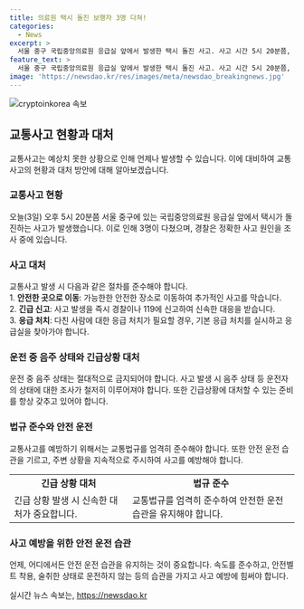```yaml
---
title: 의료원 택시 돌진 보행자 3명 다쳐!
categories:
  - News
excerpt: >
  서울 중구 국립중앙의료원 응급실 앞에서 발생한 택시 돌진 사고. 사고 시간 5시 20분쯤, 3명 다친 것으로 파악. 택시 후진 중 구급차 충돌, 다른 차량과 충돌. 다친 3명 중 1명은 병원 이송, 회복 중. 경찰, 운전자 음주 상태 아니라 밝히고 사고 원인 조사 중. 현장 상황 및 사고 원인에 대한 자세한 소식 YTN에서 전합니다.
feature_text: >
  서울 중구 국립중앙의료원 응급실 앞에서 발생한 택시 돌진 사고. 사고 시간 5시 20분쯤, 3명 다친 것으로 파악. 택시 후진 중 구급차 충돌, 다른 차량과 충돌. 다친 3명 중 1명은 병원 이송, 회복 중. 경찰, 운전자 음주 상태 아니라 밝히고 사고 원인 조사 중. 현장 상황 및 사고 원인에 대한 자세한 소식 YTN에서 전합니다.
image: 'https://newsdao.kr/res/images/meta/newsdao_breakingnews.jpg'
---
```


<p><img src="https://newsdao.kr/res/images/meta/newsdao_breakingnews.jpg" alt="cryptoinkorea 속보" /></p>

<h2 data-ke-size="size26">교통사고 현황과 대처</h2>

<p data-ke-size="size16">교통사고는 예상치 못한 상황으로 인해 언제나 발생할 수 있습니다. 이에 대비하여 교통사고의 현황과 대처 방안에 대해 알아보겠습니다.</p>

<h3>교통사고 현황</h3>

<p data-ke-size="size16">오늘(3일) 오후 5시 20분쯤 서울 중구에 있는 국립중앙의료원 응급실 앞에서 택시가 돌진하는 사고가 발생했습니다. 이로 인해 3명이 다쳤으며, 경찰은 정확한 사고 원인을 조사 중에 있습니다.</p>

<h3>사고 대처</h3>

<p data-ke-size="size16">교통사고 발생 시 다음과 같은 절차를 준수해야 합니다. <br />
1. <b>안전한 곳으로 이동</b>: 가능한한 안전한 장소로 이동하여 추가적인 사고를 막습니다.<br />
2. <b>긴급 신고</b>: 사고 발생을 즉시 경찰이나 119에 신고하여 신속한 대응을 받습니다.<br />
3. <b>응급 처치</b>: 다친 사람에 대한 응급 처치가 필요할 경우, 기본 응급 처치를 실시하고 응급실을 찾아가야 합니다.</p>

<h3>운전 중 음주 상태와 긴급상황 대처</h3>

<p data-ke-size="size16">운전 중 음주 상태는 절대적으로 금지되어야 합니다. 사고 발생 시 음주 상태 등 운전자의 상태에 대한 조사가 철저히 이루어져야 합니다. 또한 긴급상황에 대처할 수 있는 준비를 항상 갖추고 있어야 합니다.</p>

<h3>법규 준수와 안전 운전</h3>

<p data-ke-size="size16">교통사고를 예방하기 위해서는 교통법규를 엄격히 준수해야 합니다. 또한 안전 운전 습관을 기르고, 주변 상황을 지속적으로 주시하여 사고를 예방해야 합니다.</p>

<table>
  <tbody>
    <tr>
      <td style="text-align: center; height: 17px;"><b>긴급 상황 대처</b></td>
      <td style="text-align: center; height: 17px;"><b>법규 준수</b></td>
    </tr>
    <tr>
      <td>긴급 상황 발생 시 신속한 대처가 중요합니다.</td>
      <td>교통법규를 엄격히 준수하여 안전한 운전 습관을 유지해야 합니다.</td>
    </tr>
  </tbody>
</table>

<h3>사고 예방을 위한 안전 운전 습관</h3>

<p data-ke-size="size16">언제, 어디에서든 안전 운전 습관을 유지하는 것이 중요합니다. 속도를 준수하고, 안전벨트 착용, 술취한 상태로 운전하지 않는 등의 습관을 가지고 사고 예방에 힘써야 합니다.</p>
실시간 뉴스 속보는, <a href="https://newsdao.kr" rel="dofollow">https://newsdao.kr</a>


